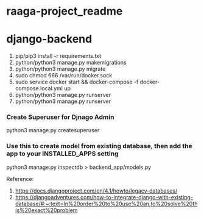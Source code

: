 # raaga-project_readme


# django-backend

1. pip/pip3 install -r requirements.txt
2. python/python3 manage.py makemigrations
3. python/python3 manage.py migrate
4. sudo chmod 666 /var/run/docker.sock
5. sudo service docker start && docker-compose -f docker-compose.local.yml up
6. python/python3 manage.py runserver
7. python/python3 manage.py runserver


### Create Superuser for Djnago Admin
python3 manage.py createsuperuser

 
### Use this to create model from existing database, then add the app to your INSTALLED_APPS setting
python3 manage.py inspectdb > backend_app/models.py

Reference: 
1. https://docs.djangoproject.com/en/4.1/howto/legacy-databases/
2. https://djangoadventures.com/how-to-integrate-django-with-existing-database/#:~:text=In%20order%20to%20use%20an,to%20solve%20this%20exact%20problem
